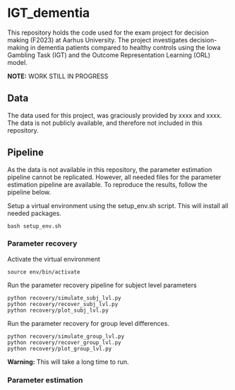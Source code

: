 # IGT_dementia
This repository holds the code used for the exam project for decision making (F2023) at Aarhus University. The project investigates decision-making in dementia patients compared to healthy controls using the Iowa Gambling Task (IGT) and the Outcome Representation Learning (ORL) model.

**NOTE:** WORK STILL IN PROGRESS

## Data
The data used for this project, was graciously provided by xxxx and xxxx. The data is not publicly available, and therefore not included in this repository.

## Pipeline
As the data is not available in this repository, the parameter estimation pipeline cannot be replicated. However, all needed files for the parameter estimation pipeline are available. To reproduce the results, follow the pipeline below.

Setup a virtual environment using the setup_env.sh script. This will install all needed packages.
```
bash setup_env.sh
```

### Parameter recovery
Activate the virtual environment
```
source env/bin/activate
```

Run the parameter recovery pipeline for subject level parameters
```
python recovery/simulate_subj_lvl.py
python recovery/recover_subj_lvl.py
python recovery/plot_subj_lvl.py
```

Run the parameter recovery for group level differences. 
```
python recovery/simulate_group_lvl.py
python recovery/recover_group_lvl.py
python recovery/plot_group_lvl.py
```
**Warning:** This will take a long time to run.

### Parameter estimation
